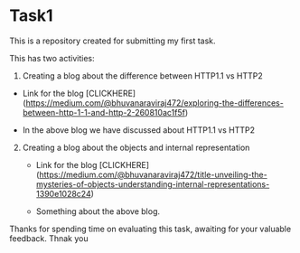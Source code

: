 # Task1


This is a repository created for submitting my first task.

This has two activities:

1. Creating a blog about the difference between HTTP1.1 vs HTTP2
  - Link for the blog [CLICKHERE] (https://medium.com/@bhuvanaraviraj472/exploring-the-differences-between-http-1-1-and-http-2-260810ac1f5f)
  
  - In the above blog we have discussed about HTTP1.1 vs HTTP2

2. Creating a blog about the objects and internal representation
   - Link for the blog [CLICKHERE] (https://medium.com/@bhuvanaraviraj472/title-unveiling-the-mysteries-of-objects-understanding-internal-representations-1390e1028c24)

   - Something about the above blog.

Thanks for spending time on evaluating this task, awaiting for your valuable feedback. Thnak you 